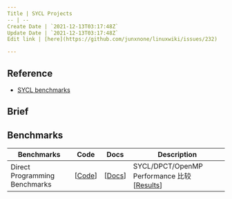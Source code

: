 ```yaml
---
Title | SYCL Projects
-- | --
Create Date | `2021-12-13T03:17:48Z`
Update Date | `2021-12-13T03:17:48Z`
Edit link | [here](https://github.com/junxnone/linuxwiki/issues/232)

---
```

## Reference
- [SYCL benchmarks](https://sycl.tech/projects/)


## Brief

## Benchmarks

Benchmarks | Code | Docs | Description
-- | -- | -- | --
Direct Programming Benchmarks | [[Code](https://github.com/zjin-lcf/HeCBench)] | [[Docs](https://www.intel.com/content/www/us/en/developer/articles/success-story/repo-evaluating-performance-productivity-oneapi.html)] | SYCL/DPCT/OpenMP Performance 比较 [[Results](https://github.com/zjin-lcf/HeCBench/blob/master/results/README.md)]

